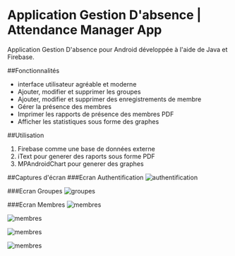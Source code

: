 # Application Gestion D'absence | Attendance Manager App
Application Gestion D'absence pour Android développée à l'aide de Java et Firebase.

##Fonctionnalités
- interface utilisateur agréable et moderne
- Ajouter, modifier et supprimer les groupes
- Ajouter, modifier et supprimer des enregistrements de membre
- Gérer la présence des membres
- Imprimer les rapports de présence des membres PDF
- Afficher les statistiques sous forme des graphes

##Utilisation
1. Firebase comme une base de données externe
2. iText pour generer des raports sous forme PDF
3. MPAndroidChart pour generer des graphes

##Captures d'écran
###Ecran Authentification
![authentification](./screenshots/1.jpg)

###Ecran Groupes
![groupes](./screenshots/2.jpg)

###Ecran Membres
![membres](./screenshots/3.jpg)

![membres](./screenshots/4.jpg)

![membres](./screenshots/5.jpg)

![membres](./screenshots/6.jpg)
